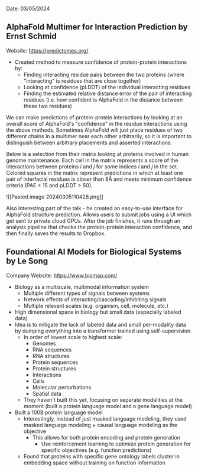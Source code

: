 
Date: 03/05/2024
## AlphaFold Multimer for Interaction Prediction by Ernst Schmid

Website: https://predictomes.org/

- Created method to measure confidence of protein-protein interactions by:
	- Finding interacting residue pairs between the two proteins (where "interacting" is residues that are close together)
	- Looking at confidence (pLDDT) of the individual interacting residues
	- Finding the estimated relative distance error of the pair of interacting residues (i.e. how confident is AlphaFold in the distance between these two residues)

We can make predictions of protein-protein interactions by looking at an overall score of AlphaFold's "confidence" in the residue interactions using the above methods. Sometimes AlphaFold will just place residues of two different chains in a multimer near each other arbitrarily, so it is important to distinguish between arbitrary placements and asserted interactions.

Below is a selection from their matrix looking at proteins involved in human genome maintenance. Each cell in the matrix represents a score of the interactions between proteins $i$ and $j$ for some indices $i$ and $j$ in the set. Colored squares in the matrix represent predictions in which at least one pair of interfacial residues is closer than 8Å and meets minimum confidence criteria (PAE < 15 and pLDDT > 50).

![[Pasted image 20240305110428.png]]

Also interesting part of the talk - he created an easy-to-use interface for AlphaFold structure prediction. Allows users to submit jobs using a UI which get sent to private cloud GPUs. After the job finishes, it runs through an analysis pipeline that checks the protein-protein interaction confidence, and then finally saves the results to Dropbox.

## Foundational AI Models for Biological Systems by Le Song

Company Website: https://www.biomap.com/

- Biology as a multiscale, multimodal information system
	- Multiple different types of signals between systems
	- Network effects of interacting/cascading/inhibiting signals
	- Multiple relevant scales (e.g. organism, cell, molecule, etc.)
- High dimensional space in biology but small data (especially labeled data)
- Idea is to mitigate the lack of labeled data and small per-modality data by dumping everything into a transformer trained using self-supervision. 
	- In order of lowest scale to highest scale:
		- Genomes
		- RNA sequences
		- RNA structures
		- Protein sequences
		- Protein structures
		- Interactions
		- Cells
		- Molecular perturbations
		- Spatial data
	- They haven't built this yet, focusing on separate modalities at the moment (built a protein language model and a gene language model)
- Built a 100B protein language model
	- Interestingly, instead of just masked language modeling, they used masked language modeling + causal language modeling as the objective
		- This allows for both protein encoding and protein generation
			- Use reinforcement learning to optimize protein generation for specific objectives (e.g. function predictions)
	- Found that proteins with specific gene ontology labels cluster in embedding space without training on function information